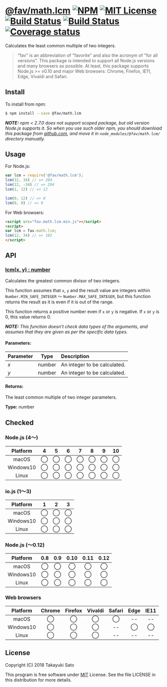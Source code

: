 # [@fav/math.lcm][repo-url] [![NPM][npm-img]][npm-url] [![MIT License][mit-img]][mit-url] [![Build Status][travis-img]][travis-url] [![Build Status][appveyor-img]][appveyor-url] [![Coverage status][coverage-img]][coverage-url]

Calculates the least common multiple of two integers.

> "fav" is an abbreviation of "favorite" and also the acronym of "for all versions".
> This package is intended to support all Node.js versions and many browsers as possible.
> At least, this package supports Node.js >= v0.10 and major Web browsers: Chrome, Firefox, IE11, Edge, Vivaldi and Safari.


## Install

To install from npm:

```sh
$ npm install --save @fav/math.lcm
```

***NOTE:*** *npm < 2.7.0 does not support scoped package, but old version Node.js supports it. So when you use such older npm, you should download this package from [github.com][repo-url], and move it in `node_modules/@fav/math.lcm/` directory manually.*


## Usage

For Node.js:

```js
var lcm = require('@fav/math.lcm');
lcm(12, 34) // => 204
lcm(12, -34) // => 204
lcm(1, 12) // => 12

lcm(0, 12) // => 0
lcm(0, 0) // => 0
```

For Web browsers:

```html
<script src="fav.math.lcm.min.js"></script>
<script>
var lcm = fav.math.lcm;
lcm(12, 34) // => 102
</script>
```


## API

### <u>lcm(x, y) : number</u>

Calculates the greatest common divisor of two integers.

This function assumes that `x`, `y` and the result value are integers within `Number.MIN_SAFE_INTEGER` 〜 `Number.MAX_SAFE_INTEGER`, but this function returns the result as it is even if it is out of the range.

This function returns a positive number even if `x` or `y` is negative.
If `x` or `y` is 0, this value returns 0.

***NOTE:*** *This function doesn't check data types of the arguments, and assumes that they are given as per the specific data types.*

#### Parameters:

| Parameter |  Type  | Description                    |
|:----------|:------:|:-------------------------------|
| *x*       | number | An integer to be calculated.   |
| *y*       | number | An integer to be calculated.   | 

#### Returns:

The least common multiple of two integer parameters.

**Type:** number

## Checked                                                                      

### Node.js (4〜)

| Platform  |   4    |   5    |   6    |   7    |   8    |   9    |   10   |
|:---------:|:------:|:------:|:------:|:------:|:------:|:------:|:------:|
| macOS     |&#x25ef;|&#x25ef;|&#x25ef;|&#x25ef;|&#x25ef;|&#x25ef;|&#x25ef;|
| Windows10 |&#x25ef;|&#x25ef;|&#x25ef;|&#x25ef;|&#x25ef;|&#x25ef;|&#x25ef;|
| Linux     |&#x25ef;|&#x25ef;|&#x25ef;|&#x25ef;|&#x25ef;|&#x25ef;|&#x25ef;|

### io.js (1〜3)

| Platform  |   1    |   2    |   3    |
|:---------:|:------:|:------:|:------:|
| macOS     |&#x25ef;|&#x25ef;|&#x25ef;|
| Windows10 |&#x25ef;|&#x25ef;|&#x25ef;|
| Linux     |&#x25ef;|&#x25ef;|&#x25ef;|

### Node.js (〜0.12)

| Platform  |  0.8   |  0.9   |  0.10  |  0.11  |  0.12  |
|:---------:|:------:|:------:|:------:|:------:|:------:|
| macOS     |&#x25ef;|&#x25ef;|&#x25ef;|&#x25ef;|&#x25ef;|
| Windows10 |&#x25ef;|&#x25ef;|&#x25ef;|&#x25ef;|&#x25ef;|
| Linux     |&#x25ef;|&#x25ef;|&#x25ef;|&#x25ef;|&#x25ef;|

### Web browsers

| Platform  | Chrome | Firefox | Vivaldi | Safari |  Edge  | IE11   |
|:---------:|:------:|:-------:|:-------:|:------:|:------:|:------:|
| macOS     |&#x25ef;|&#x25ef; |&#x25ef; |&#x25ef;|   --   |   --   |
| Windows10 |&#x25ef;|&#x25ef; |&#x25ef; |   --   |&#x25ef;|&#x25ef;|
| Linux     |&#x25ef;|&#x25ef; |&#x25ef; |   --   |   --   |   --   |


## License

Copyright (C) 2018 Takayuki Sato

This program is free software under [MIT][mit-url] License.
See the file LICENSE in this distribution for more details.

[repo-url]: https://github.com/sttk/fav-math.lcm/
[npm-img]: https://img.shields.io/badge/npm-v0.1.1-blue.svg
[npm-url]: https://www.npmjs.com/package/@fav/math.lcm
[mit-img]: https://img.shields.io/badge/license-MIT-green.svg
[mit-url]: https://opensource.org/licenses/MIT
[travis-img]: https://travis-ci.org/sttk/fav-math.lcm.svg?branch=master
[travis-url]: https://travis-ci.org/sttk/fav-math.lcm
[appveyor-img]: https://ci.appveyor.com/api/projects/status/github/sttk/fav-math.lcm?branch=master&svg=true
[appveyor-url]: https://ci.appveyor.com/project/sttk/fav-math-lcm
[coverage-img]: https://coveralls.io/repos/github/sttk/fav-math-lcm/badge.svg?branch=master
[coverage-url]: https://coveralls.io/github/sttk/fav-math.lcm?branch=master
